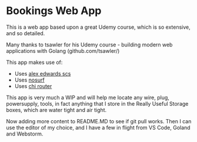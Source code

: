 # Bookings Web App

This is a web app based upon a great Udemy course, which is so extensive, and so detailed.

Many thanks to tsawler for his Udemy course - building modern web applications with Golang
(github.com/tsawler/)

This app makes use of:

- Uses [alex edwards scs](https://github.com/alexedwards/scs)
- Uses [nosurf](https://github.com/justinas/nosurf)
- Uses [chi router](htps://github.com/go-chi/chi)

This app is very much a WIP and will help me locate any wire, plug, powersupply, tools, in fact anything that I store in the Really Useful Storage boxes, which are water tight and air tight. 


Now adding more content to README.MD to see if git pull works. Then I can use the editor of my choice, and I have a few in flight from VS Code, Goland and Webstorm.
